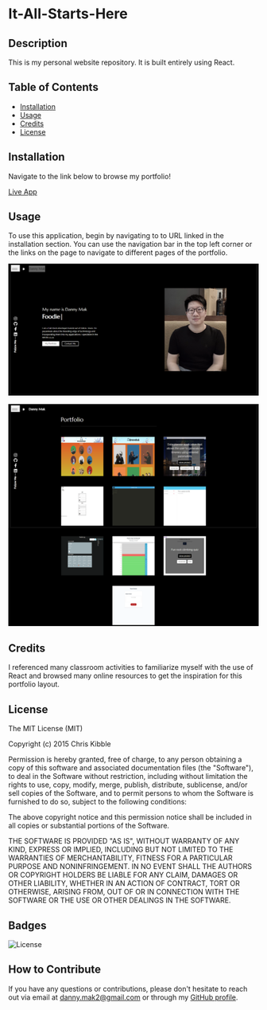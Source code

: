 # It-All-Starts-Here

## Description

This is my personal website repository. It is built entirely using React.  

## Table of Contents

- [Installation](#installation)
- [Usage](#usage)
- [Credits](#credits)
- [License](#license)

## Installation

Navigate to the link below to browse my portfolio!

[Live App](https://dannymak.org/)

## Usage

To use this application, begin by navigating to to URL linked in the installation section. You can use the navigation bar in the top left corner or the links on the page to navigate to different pages of the portfolio.  

![alt text](./src/images/readme/Hompage.png)

![alt text](./src/images/readme/Portfolio.png)

## Credits

I referenced many classroom activities to familiarize myself with the use of React and browsed many online resources to get the inspiration for this portfolio layout. 

## License

The MIT License (MIT)

Copyright (c) 2015 Chris Kibble

Permission is hereby granted, free of charge, to any person obtaining a copy of this software and associated documentation files (the "Software"), to deal in the Software without restriction, including without limitation the rights to use, copy, modify, merge, publish, distribute, sublicense, and/or sell copies of the Software, and to permit persons to whom the Software is furnished to do so, subject to the following conditions:

The above copyright notice and this permission notice shall be included in all copies or substantial portions of the Software.

THE SOFTWARE IS PROVIDED "AS IS", WITHOUT WARRANTY OF ANY KIND, EXPRESS OR IMPLIED, INCLUDING BUT NOT LIMITED TO THE WARRANTIES OF MERCHANTABILITY, FITNESS FOR A PARTICULAR PURPOSE AND NONINFRINGEMENT. IN NO EVENT SHALL THE AUTHORS OR COPYRIGHT HOLDERS BE LIABLE FOR ANY CLAIM, DAMAGES OR OTHER LIABILITY, WHETHER IN AN ACTION OF CONTRACT, TORT OR OTHERWISE, ARISING FROM, OUT OF OR IN CONNECTION WITH THE SOFTWARE OR THE USE OR OTHER DEALINGS IN THE SOFTWARE.


## Badges

![License](https://img.shields.io/badge/License-MIT-blue.svg)

## How to Contribute

If you have any questions or contributions, please don't hesitate to reach out via email at [danny.mak2@gmail.com](mailto:danny.mak2@gmail.com) or through my [GitHub profile](https://github.com/dannymak1993).
